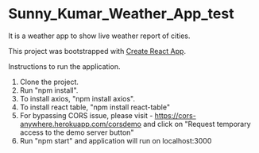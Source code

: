 # Sunny_Kumar_Weather_App_test
It is a weather app to show live weather report of cities.

This project was bootstrapped with [Create React App](https://github.com/facebook/create-react-app).

Instructions to run the application.

1) Clone the project.
2) Run "npm install".
3) To install axios, "npm install axios".
4) To install react table, "npm install react-table"
5) For bypassing CORS issue, please visit - https://cors-anywhere.herokuapp.com/corsdemo and click on "Request temporary access to the demo server button"  
6) Run "npm start" and application will run on localhost:3000
